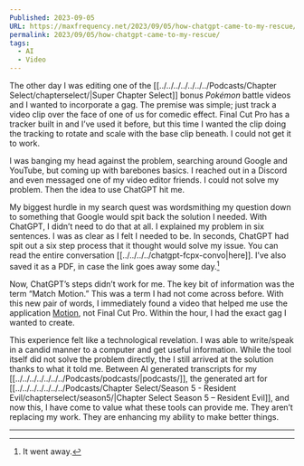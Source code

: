 ```yaml
---
Published: 2023-09-05
URL: https://maxfrequency.net/2023/09/05/how-chatgpt-came-to-my-rescue/
permalink: 2023/09/05/how-chatgpt-came-to-my-rescue/
tags:
  - AI
  - Video
---
```

The other day I was editing one of the [[../../../../../../../Podcasts/Chapter Select/chapterselect/|Super Chapter Select]] bonus *Pokémon* battle videos and I wanted to incorporate a gag. The premise was simple; just track a video clip over the face of one of us for comedic effect. Final Cut Pro has a tracker built in and I’ve used it before, but this time I wanted the clip doing the tracking to rotate and scale with the base clip beneath. I could not get it to work.

I was banging my head against the problem, searching around Google and YouTube, but coming up with barebones basics. I reached out in a Discord and even messaged one of my video editor friends. I could not solve my problem. Then the idea to use ChatGPT hit me.

My biggest hurdle in my search quest was wordsmithing my question down to something that Google would spit back the solution I needed. With ChatGPT, I didn’t need to do that at all. I explained my problem in six sentences. I was as clear as I felt I needed to be. In seconds, ChatGPT had spit out a six step process that it thought would solve my issue. You can read the entire conversation [[../../../../chatgpt-fcpx-convo|here]]. I’ve also saved it as a PDF, in case the link goes away some day.[^1]

Now, ChatGPT’s steps didn’t work for me. The key bit of information was the term “Match Motion.” This was a term I had not come across before. With this new pair of words, I immediately found a video that helped me use the application [Motion](https://www.apple.com/final-cut-pro/motion/), not Final Cut Pro. Within the hour, I had the exact gag I wanted to create.

This experience felt like a technological revelation. I was able to write/speak in a candid manner to a computer and get useful information. While the tool itself did not solve the problem directly, the I still arrived at the solution thanks to what it told me. Between AI generated transcripts for my [[../../../../../../../Podcasts/podcasts/|podcasts/]], the generated art for [[../../../../../../../Podcasts/Chapter Select/Season 5 - Resident Evil/chapterselect/season5/|Chapter Select Season 5 – Resident Evil]], and now this, I have come to value what these tools can provide me. They aren’t replacing my work. They are enhancing my ability to make better things.

---
[^1]: It went away.